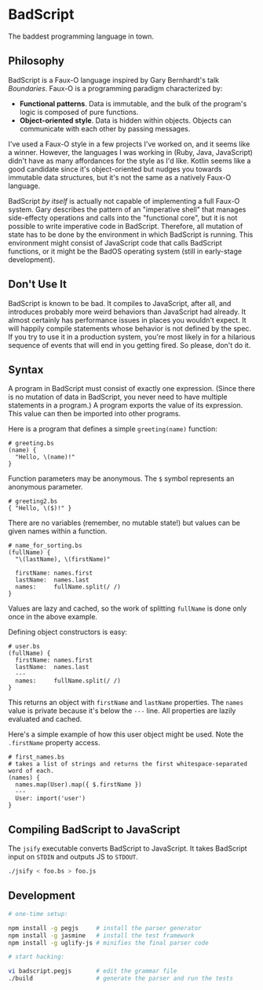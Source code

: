 # BadScript

The baddest programming language in town.

## Philosophy

BadScript is a Faux-O language inspired by Gary Bernhardt's talk _Boundaries_. Faux-O is a programming paradigm characterized by:

- **Functional patterns**. Data is immutable, and the bulk of the program's logic is composed of pure functions.
- **Object-oriented style**. Data is hidden within objects. Objects can communicate with each other by passing messages.

I've used a Faux-O style in a few projects I've worked on, and it seems like a winner. However, the languages I was working in (Ruby, Java, JavaScript) didn't have as many affordances for the style as I'd like. Kotlin seems like a good candidate since it's object-oriented but nudges you towards immutable data structures, but it's not the same as a natively Faux-O language.

BadScript _by itself_ is actually not capable of implementing a full Faux-O system. Gary describes the pattern of an "imperative shell" that manages side-effecty operations and calls into the "functional core", but it is not possible to write imperative code in BadScript. Therefore, all mutation of state has to be done by the environment in which BadScript is running. This environment might consist of JavaScript code that calls BadScript functions, or it might be the BadOS operating system (still in early-stage development).

## Don't Use It

BadScript is known to be bad. It compiles to JavaScript, after all, and introduces probably more weird behaviors than JavaScript had already. It almost certainly has performance issues in places you wouldn't expect. It will happily compile statements whose behavior is not defined by the spec. If you try to use it in a production system, you're most likely in for a hilarious sequence of events that will end in you getting fired. So please, don't do it.

## Syntax

A program in BadScript must consist of exactly one expression. (Since there is no mutation of data in BadScript, you never need to have multiple statements in a program.)
A program exports the value of its expression. This value can then be imported into other programs.

Here is a program that defines a simple `greeting(name)` function:

```
# greeting.bs
(name) {
  "Hello, \(name)!"
}
```

Function parameters may be anonymous. The `$` symbol represents an anonymous parameter.

```
# greeting2.bs
{ "Hello, \($)!" }
```

There are no variables (remember, no mutable state!) but values can be given names within a function.

```
# name_for_sorting.bs
(fullName) {
  "\(lastName), \(firstName)"

  firstName: names.first
  lastName:  names.last
  names:     fullName.split(/ /)
}
```

Values are lazy and cached, so the work of splitting `fullName` is done only once in the above example.

Defining object constructors is easy:

```
# user.bs
(fullName) {
  firstName: names.first
  lastName:  names.last
  ---
  names:     fullName.split(/ /)
}
```

This returns an object with `firstName` and `lastName` properties. The `names` value is private because it's below the `---` line.
All properties are lazily evaluated and cached.

Here's a simple example of how this user object might be used. Note the `.firstName` property access.

```
# first_names.bs
# takes a list of strings and returns the first whitespace-separated word of each.
(names) {
  names.map(User).map({ $.firstName })
  ---
  User: import('user')
}
```

## Compiling BadScript to JavaScript

The `jsify` executable converts BadScript to JavaScript. It takes BadScript input on `STDIN` and outputs JS to `STDOUT`.

```bash
./jsify < foo.bs > foo.js
```

## Development

```bash
# one-time setup:

npm install -g pegjs     # install the parser generator
npm install -g jasmine   # install the test framework
npm install -g uglify-js # minifies the final parser code

# start hacking:

vi badscript.pegjs       # edit the grammar file
./build                  # generate the parser and run the tests
```

